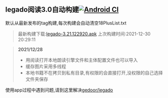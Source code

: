 ## legado阅读3.0自动构建[![Android CI](https://github.com/10bits/gedoor-Build/workflows/Android%20CI/badge.svg)](https://github.com/10bits/gedoor-Build/actions)

默认从最新发布的tag构建,每次构建会自动清空18PlusList.txt

> 最新构建下载:[legado-3.21.122920.apk](https://github.com/xianum/gedoor-Build/releases/download/legado-3.21.122920/legado-3.21.122920.apk) 上次构建时间:2021-12-30 20:29:11
<!--start-->
> **2021/12/28**
> 
> * 用阅读打开本地朗读引擎文件和主体配置文件也可以导入
> * 缓存图片采用多线程
> * 本地书籍不在拷贝到私有目录,有权限的会直接打开,没权限的自己选择文件夹保存
<!--end-->
  
使用app过程中遇到问题,请到这里解决[gedoor/legado](https://github.com/gedoor/legado/issues)

